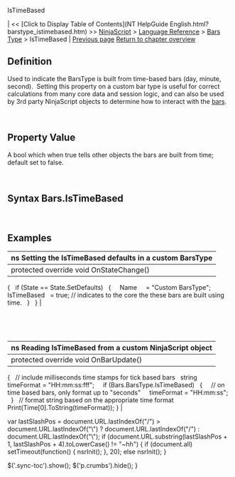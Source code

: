 ﻿










 


IsTimeBased







| &lt;&lt; [Click to Display Table of Contents](NT HelpGuide English.html?barstype_istimebased.htm) &gt;&gt;
 [NinjaScript](ninjascript.htm) &gt; [Language Reference](language_reference_wip.htm) &gt; [Bars Type](bars_type.htm) &gt;
IsTimeBased | [Previous page](isremovelastbarsupported.htm)
[Return to chapter overview](bars_type.htm)










Definition
----------


Used to indicate the BarsType is built from time-based bars (day, minute, second).  Setting this property on a custom bar type is useful for correct calculations from many core data and session logic, and can also be used by 3rd party NinjaScript objects to determine how to interact with the [bars](bars.htm).


 


Property Value
--------------


A bool which when true tells other objects the bars are built from time; default set to false.


 


Syntax
Bars.IsTimeBased
-----------------------


 


Examples
--------




| ns Setting the IsTimeBased defaults in a custom BarsType |
| --- |
| protected override void OnStateChange()
{
   if (State == State.SetDefaults)
   {
     Name     = "Custom BarsType";
     IsTimeBased   = true; // indicates to the core the these bars are built using time.
   }   
} |



 


 




| ns Reading IsTimeBased from a custom NinjaScript object |
| --- |
| protected override void OnBarUpdate()
{
   // include milliseconds time stamps for tick based bars
   string timeFormat = "HH:mm:ss:fff";
 
   if (Bars.BarsType.IsTimeBased)
   {
     // on time based bars, only format up to "seconds"
     timeFormat = "HH:mm:ss";
   }
   // format string based on the appropriate time format
   Print(Time[0].ToString(timeFormat));
} |






 
 var lastSlashPos = document.URL.lastIndexOf("/") &gt; document.URL.lastIndexOf("\\") ? document.URL.lastIndexOf("/") : document.URL.lastIndexOf("\\");
 if (document.URL.substring(lastSlashPos + 1, lastSlashPos + 4).toLowerCase() != "~hh") {
 if (document.all) setTimeout(function() {
 nsrInit();
 }, 20);
 else nsrInit();
 }
 
 
 $('.sync-toc').show();
 $('p.crumbs').hide();
 }
 
 
 



